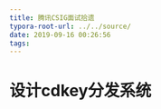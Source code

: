 ```yaml
---
title: 腾讯CSIG面试拾遗
typora-root-url: ../../source/
date: 2019-09-16 00:26:56
tags:
---
```




# 设计cdkey分发系统



